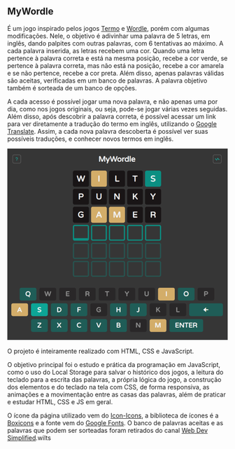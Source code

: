 ## MyWordle

É um jogo inspirado pelos jogos [Termo](https://term.ooo/) e [Wordle](https://www.nytimes.com/games/wordle/index.html), porém com algumas modificações. Nele, o objetivo é adivinhar uma palavra de 5 letras, em inglês, dando palpites com outras palavras, com 6 tentativas ao máximo. A cada palavra inserida, as letras recebem uma cor. Quando uma letra pertence à palavra correta e está na mesma posição, recebe a cor verde, se pertence à palavra correta, mas não está na posição, recebe a cor amarela e se não pertence, recebe a cor preta. Além disso, apenas palavras válidas são aceitas, verificadas em um banco de palavras. A palavra objetivo também é sorteada de um banco de opções. 

A cada acesso é possível jogar uma nova palavra, e não apenas uma por dia, como nos jogos originais, ou seja, pode-se jogar várias vezes seguidas. Além disso, após descobrir a palavra correta, é possível acessar um link para ver diretamente a tradução do termo em inglês, utilizando o [Google Translate](https://translate.google.com.br/?hl=pt-BR). Assim, a cada nova palavra descoberta é possível ver suas possíveis traduções, e conhecer novos termos em inglês.

![myWordle](images/myWordle.png)

O projeto é inteiramente realizado com HTML, CSS e JavaScript.

O objetivo principal foi o estudo e prática da programação em JavaScript, como o uso do Local Storage para salvar o histórico dos jogos, a leitura do teclado para a escrita das palavras, a própria lógica do jogo, a construção dos elementos e do teclado na tela com CSS, de forma responsiva, as animações e a movimentação entre as casas das palavras, além de praticar e estudar HTML, CSS e JS em geral.

O ícone da página utilizado vem do [Icon-Icons](https://icon-icons.com/pt/icone/palavra-mac/23563), a biblioteca de ícones é a [Boxicons](https://boxicons.com/) e a fonte vem do [Google Fonts](https://fonts.google.com/specimen/Varela+Round). O banco de palavras aceitas e as palavras que podem ser sorteadas foram retirados do canal [Web Dev Simplified](https://github.com/WebDevSimplified/wordle-clone).wilts